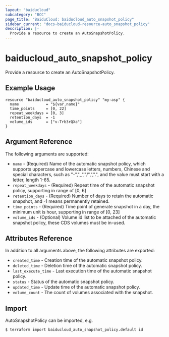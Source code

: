 ```yaml
---
layout: "baiducloud"
subcategory: "BCC"
page_title: "BaiduCloud: baiducloud_auto_snapshot_policy"
sidebar_current: "docs-baiducloud-resource-auto_snapshot_policy"
description: |-
  Provide a resource to create an AutoSnapshotPolicy.
---
```


# baiducloud_auto_snapshot_policy

Provide a resource to create an AutoSnapshotPolicy.

## Example Usage

```hcl
resource "baiducloud_auto_snapshot_policy" "my-asp" {
  name            = "${var.name}"
  time_points     = [0, 22]
  repeat_weekdays = [0, 3]
  retention_days  = -1
  volume_ids      = ["v-Trb3rQXa"]
}
```

## Argument Reference

The following arguments are supported:

* `name` - (Required) Name of the automatic snapshot policy, which supports uppercase and lowercase letters, numbers, Chinese and special characters, such as "-","_","/",",".", and the value must start with a letter, length 1-65.
* `repeat_weekdays` - (Required) Repeat time of the automatic snapshot policy, supporting in range of [0, 6]
* `retention_days` - (Required) Number of days to retain the automatic snapshot, and -1 means permanently retained.
* `time_points` - (Required) Time point of generate snapshot in a day, the minimum unit is hour, supporting in range of [0, 23]
* `volume_ids` - (Optional) Volume id list to be attached of the automatic snapshot policy, these CDS volumes must be in-used.

## Attributes Reference

In addition to all arguments above, the following attributes are exported:

* `created_time` - Creation time of the automatic snapshot policy.
* `deleted_time` - Deletion time of the automatic snapshot policy.
* `last_execute_time` - Last execution time of the automatic snapshot policy.
* `status` - Status of the automatic snapshot policy.
* `updated_time` - Update time of the automatic snapshot policy.
* `volume_count` - The count of volumes associated with the snapshot.


## Import

AutoSnapshotPolicy can be imported, e.g.

```hcl
$ terraform import baiducloud_auto_snapshot_policy.default id
```

